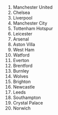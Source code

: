 1. Manchester United
2. Chelsea
3. Liverpool
4. Manchester City
5. Tottenham Hotspur
6. Leicester
7. Arsenal
8. Aston Villa
9. West Ham
10. Watford
11. Everton
12. Brentford
13. Burnley
14. Wolves
15. Brighton
16. Newcastle
17. Leeds
18. Southampton
19. Crystal Palace
20. Norwich
